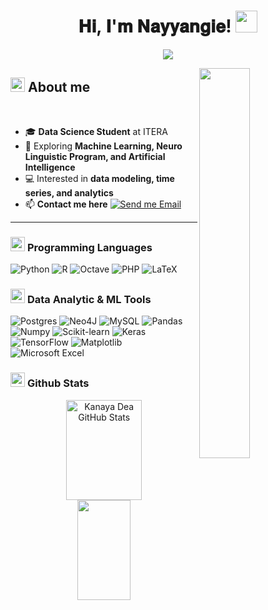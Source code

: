 <h1 align="center" >𝐇𝐢, 𝐈'𝐦 𝐍𝐚𝐲𝐲𝐚𝐧𝐠𝐢𝐞! <img src="https://media.giphy.com/media/hvRJCLFzcasrR4ia7z/giphy.gif" width="35"></h1>
<p align="center">
  <a href="https://github.com/DenverCoder1/readme-typing-svg">
    <img src="https://readme-typing-svg.herokuapp.com?font=Time+New+Roman&color=%23FFB6C1&size=25&center=true&vCenter=true&width=600&height=100&lines=Data+Enthusiast!;Passionate+about+Data+Science;Always+learning+new+things">
  </a>
</p>


<img src="https://media.tenor.com/pPoUmi0Z1fUAAAAC/cat-pet.gif" width="40%" align="right" />

## <picture> <img src = "https://i.pinimg.com/originals/98/8d/6e/988d6e82dd72311592dbe2c7af57cd81.gif" width = 23px>  </picture> About me

</br>  

- 🎓 **Data Science Student** at ITERA  
- 🌱 Exploring **Machine Learning, Neuro Linguistic Program, and Artificial Intelligence**  
- 💻 Interested in **data modeling, time series, and analytics**   
- 📫 **Contact me here** [![Send me Email](https://img.shields.io/static/v1?label=email&amp;message=nayyangie&amp;color=FFB6C1&amp;style=flat-square)](mailto:kanayadea@gmail.com)
<hr>

### <picture> <img src="https://github.com/7oSkaaa/7oSkaaa/blob/main/Images/Programming_Languages.gif?raw=true" width="23px"> </picture> Programming Languages  
![Python](https://img.shields.io/badge/Python-3776AB?style=flat-square&logo=Python&logoColor=white&logoWidth=20)
![R](https://img.shields.io/badge/R-276DC3?style=flat-square&logo=R&logoColor=white&logoWidth=20)
![Octave](https://img.shields.io/badge/Octave-085FAD?style=flat-square&logo=Octave&logoColor=fcd683&logoWidth=20)
![PHP](https://img.shields.io/badge/PHP-777BB4?style=flat-square&logo=php&logoColor=white&logoWidth=20)
![LaTeX](https://img.shields.io/badge/LaTeX-008080?style=flat-square&logo=LaTeX&logoColor=white&logoWidth=20)


### <picture> <img src = "https://github.com/7oSkaaa/7oSkaaa/blob/main/Images/CP_PS.gif?raw=true" width = 23px>  </picture> Data Analytic & ML Tools  
![Postgres](https://img.shields.io/badge/Postgres-%23316192.svg?style=for-the-badge&logo=postgresql&logoColor=white&logoWidth=16)
![Neo4J](https://img.shields.io/badge/Neo4j-008CC1?style=for-the-badge&logo=neo4j&logoColor=white&logoWidth=16)
![MySQL](https://img.shields.io/badge/MySQL-4479A1?style=for-the-badge&logo=MySQL&logoColor=white&logoWidth=16)
![Pandas](https://img.shields.io/badge/Pandas-150458?style=for-the-badge&logo=pandas&logoColor=white&logoWidth=16)
![Numpy](https://img.shields.io/badge/Numpy-013243?style=for-the-badge&logo=Numpy&logoColor=white&logoWidth=16)
![Scikit-learn](https://img.shields.io/badge/ScikitLearn-F7931E?style=for-the-badge&logo=Scikit-learn&logoColor=white&logoWidth=16)
![Keras](https://img.shields.io/badge/Keras-%23D00000.svg?style=for-the-badge&logo=Keras&logoColor=white&logoWidth=16)
![TensorFlow](https://img.shields.io/badge/TensorFlow-%23FF6F00.svg?style=for-the-badge&logo=TensorFlow&logoColor=white&logoWidth=16)
![Matplotlib](https://img.shields.io/badge/Matplotlib-%23ffffff.svg?style=for-the-badge&logo=Matplotlib&logoColor=black&logoWidth=16)
![Microsoft Excel](https://img.shields.io/badge/Microsoft_Excel-217346?style=for-the-badge&logo=microsoft-excel&logoColor=white&logoWidth=16)


### <picture> <img src = "https://github.com/7oSkaaa/7oSkaaa/blob/main/Images/Statistics.gif?raw=true" width = 23px>  </picture> Github Stats  
<div align="center">  
  <img width="49%" height="160px" src="https://github-readme-stats.vercel.app/api?username=KanayaDea&show_icons=true&count_private=true&hide_border=true&title_color=FF1493&icon_color=FF1493&text_color=FF69B4&bg_color=FFE4E1" alt="Kanaya Dea GitHub Stats" />  
  <img width="41%" height="160px" src="https://github-readme-stats.vercel.app/api/top-langs/?username=KanayaDea&layout=compact&hide_border=true&title_color=FF1493&text_color=FF69B4&bg_color=FFE4E1" />  
</div>



